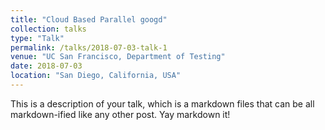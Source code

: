```yaml
---
title: "Cloud Based Parallel googd"
collection: talks
type: "Talk"
permalink: /talks/2018-07-03-talk-1
venue: "UC San Francisco, Department of Testing"
date: 2018-07-03
location: "San Diego, California, USA"
---
```


This is a description of your talk, which is a markdown files that can be all markdown-ified like any other post. Yay markdown it!
